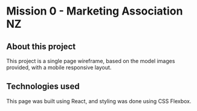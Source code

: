# Mission 0 - Marketing Association NZ


## About this project
This project is a single page wireframe, based on the model images provided, with a mobile responsive layout.

## Technologies used
This page was built using React, and styling was done using CSS Flexbox.

